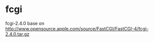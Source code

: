 # fcgi
fcgi-2.4.0 base on http://www.opensource.apple.com/source/FastCGI/FastCGI-4/fcgi-2.4.0.tar.gz
